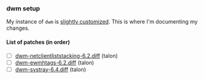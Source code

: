 ### dwm setup

My instance of `dwm` is [slightly customized](https://github.com/brandonwkipp/dwm). This is where I'm documenting my changes.

#### List of patches (in order)

- [ ] [dwm-netclientliststacking-6.2.diff](https://github.com/bakkeby/patches/wiki/netclientliststacking) (talon)
- [ ] [dwm-ewmhtags-6.2.diff](https://dwm.suckless.org/patches/ewmhtags/) (talon)
- [ ] [dwm-systray-6.4.diff](https://dwm.suckless.org/patches/systray/) (talon)
